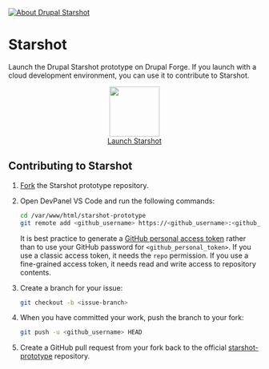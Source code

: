 [![About Drupal Starshot](https://github.com/user-attachments/assets/966249f9-3378-4358-8211-ee8d7b4bc3a0)](https://www.drupal.org/about/starshot)

# Starshot
Launch the Drupal Starshot prototype on Drupal Forge. If you launch with a cloud development environment, you can use it to contribute to Starshot.

<div align="center">
   <a href="https://www.drupalforge.org/form/subscription?template=14">
      <figure>
         <img src="https://github.com/user-attachments/assets/69745ec7-d9a6-498f-9f47-8b60795195bb" height="100px" />
         <br />
         <figcaption>Launch Starshot</figcaption>
      </figure>
   </a>
</div>


## Contributing to Starshot
1. [Fork](https://github.com/phenaproxima/starshot-prototype/fork) the Starshot prototype repository.

2. Open DevPanel VS Code and run the following commands:
   ```bash
   cd /var/www/html/starshot-prototype
   git remote add <github_username> https://<github_username>:<github_personal_token>@github.com/<github_username>/<github_repo>
   ```
   It is best practice to generate a [GitHub personal access token](https://github.com/settings/tokens) rather than to use your GitHub password for `<github_personal_token>`. If you use a classic access token, it needs the `repo` permission. If you use a fine-grained access token, it needs read and write access to repository contents.
3. Create a branch for your issue:
   ```bash
   git checkout -b <issue-branch>
   ```
5. When you have committed your work, push the branch to your fork:
   ```bash
   git push -u <github_username> HEAD
   ```
5. Create a GitHub pull request from your fork back to the official [starshot-prototype](https://github.com/phenaproxima/starshot-prototype) repository.
